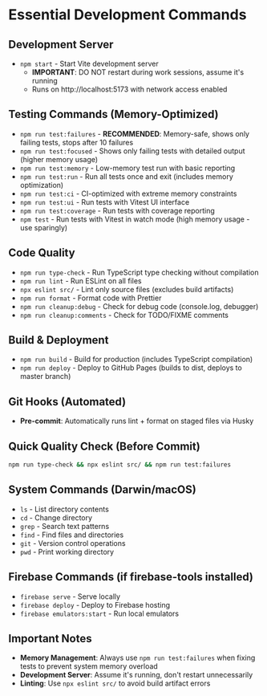 # Essential Development Commands

## Development Server

- `npm start` - Start Vite development server
  - **IMPORTANT**: DO NOT restart during work sessions, assume it's running
  - Runs on http://localhost:5173 with network access enabled

## Testing Commands (Memory-Optimized)

- `npm run test:failures` - **RECOMMENDED**: Memory-safe, shows only failing tests, stops after 10 failures
- `npm run test:focused` - Shows only failing tests with detailed output (higher memory usage)
- `npm run test:memory` - Low-memory test run with basic reporting
- `npm run test:run` - Run all tests once and exit (includes memory optimization)
- `npm run test:ci` - CI-optimized with extreme memory constraints
- `npm run test:ui` - Run tests with Vitest UI interface
- `npm run test:coverage` - Run tests with coverage reporting
- `npm test` - Run tests with Vitest in watch mode (high memory usage - use sparingly)

## Code Quality

- `npm run type-check` - Run TypeScript type checking without compilation
- `npm run lint` - Run ESLint on all files
- `npx eslint src/` - Lint only source files (excludes build artifacts)
- `npm run format` - Format code with Prettier
- `npm run cleanup:debug` - Check for debug code (console.log, debugger)
- `npm run cleanup:comments` - Check for TODO/FIXME comments

## Build & Deployment

- `npm run build` - Build for production (includes TypeScript compilation)
- `npm run deploy` - Deploy to GitHub Pages (builds to dist, deploys to master branch)

## Git Hooks (Automated)

- **Pre-commit**: Automatically runs lint + format on staged files via Husky

## Quick Quality Check (Before Commit)

```bash
npm run type-check && npx eslint src/ && npm run test:failures
```

## System Commands (Darwin/macOS)

- `ls` - List directory contents
- `cd` - Change directory
- `grep` - Search text patterns
- `find` - Find files and directories
- `git` - Version control operations
- `pwd` - Print working directory

## Firebase Commands (if firebase-tools installed)

- `firebase serve` - Serve locally
- `firebase deploy` - Deploy to Firebase hosting
- `firebase emulators:start` - Run local emulators

## Important Notes

- **Memory Management**: Always use `npm run test:failures` when fixing tests to prevent system memory overload
- **Development Server**: Assume it's running, don't restart unnecessarily
- **Linting**: Use `npx eslint src/` to avoid build artifact errors

